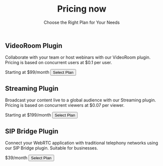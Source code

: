 <div class="bg-gray-100">
      <!-- Header Section -->
      <header class="bg-blue-500 text-white py-12">
        <div class="container mx-auto text-center">
          <h1 class="text-4xl font-semibold">Pricing now</h1>
          <p class="text-lg mt-4">Choose the Right Plan for Your Needs</p>
        </div>
      </header>
  
<section class="py-16">
<div class="container mx-auto">
    <div class="grid grid-cols-1 sm:grid-cols-2 md:grid-cols-3 gap-8">
    <!-- VideoRoom Plugin -->
    <div class="bg-white p-8 rounded-lg shadow-lg">
        <h2 class="text-2xl font-semibold mb-4">VideoRoom Plugin</h2>
        <p class="text-gray-700 mb-4">
        Collaborate with your team or host webinars with our VideoRoom plugin. Pricing is based on concurrent users at $0.1 per user.
        </p>
        <div class="flex justify-between items-center">
        <span class="text-xl font-semibold">Starting at $99/month</span>
        <button class="bg-blue-500 text-white py-2 px-4 rounded-full hover:bg-blue-600">Select Plan</button>
        </div>
    </div>

<div class="bg-white p-8 rounded-lg shadow-lg">
    <h2 class="text-2xl font-semibold mb-4">Streaming Plugin</h2>
    <p class="text-gray-700 mb-4">
    Broadcast your content live to a global audience with our Streaming plugin. Pricing is based on concurrent viewers at $0.07 per viewer.
    </p>
    <div class="flex justify-between items-center">
    <span class="text-xl font-semibold">Starting at $199/month</span>
    <button class="bg-blue-500 text-white py-2 px-4 rounded-full hover:bg-blue-600">Select Plan</button>
    </div>
</div>

<!-- SIP Bridge Plugin -->
<div class="bg-white p-8 rounded-lg shadow-lg">
    <h2 class="text-2xl font-semibold mb-4">SIP Bridge Plugin</h2>
    <p class="text-gray-700 mb-4">
    Connect your WebRTC application with traditional telephony networks using our SIP Bridge plugin. Suitable for businesses.
    </p>
    <div class="flex justify-between items-center">
    <span class="text-xl font-semibold">$39/month</span>
    <button class="bg-blue-500 text-white py-2 px-4 rounded-full hover:bg-blue-600">Select Plan</button>
    </div>
</div>
</div>
</div>
</section>
    </div>